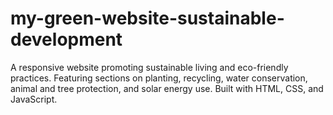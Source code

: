 # my-green-website-sustainable-development
A responsive website promoting sustainable living and eco-friendly practices. Featuring sections on planting, recycling, water conservation, animal and tree protection, and solar energy use. Built with HTML, CSS, and JavaScript.
